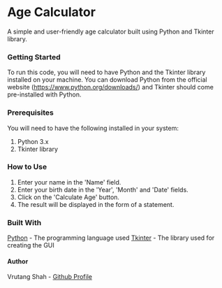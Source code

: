# Age Calculator
A simple and user-friendly age calculator built using Python and Tkinter library.

### Getting Started

To run this code, you will need to have Python and the Tkinter library installed on your machine. You can download Python from the official website (https://www.python.org/downloads/) and Tkinter should come pre-installed with Python.


### Prerequisites

You will need to have the following installed in your system:
1. Python 3.x
2. Tkinter library

### How to Use

1. Enter your name in the 'Name' field.
2. Enter your birth date in the 'Year', 'Month' and 'Date' fields.
3. Click on the 'Calculate Age' button.
4. The result will be displayed in the form of a statement.

### Built With

[Python]([url]https://www.python.org/) - The programming language used
[Tkinter]([url]https://docs.python.org/3/library/tk.html) - The library used for creating the GUI

#### Author
Vrutang Shah - 
[Github Profile]([url](https://github.com/Vrutang-Shah))
